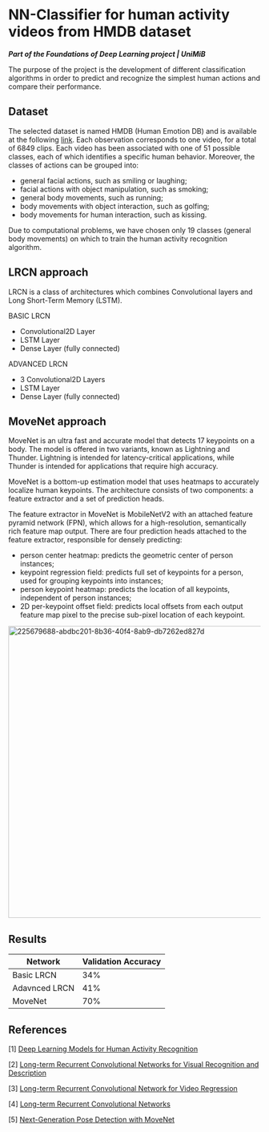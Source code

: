 # NN-Classifier for human activity videos from HMDB dataset 

***Part of the Foundations of Deep Learning project | UniMiB***

The purpose of the project is the development of different classification algorithms in order to predict and recognize the simplest human actions and compare their performance.

## Dataset

The selected dataset is named HMDB (Human Emotion DB) and is available at the following [link](https://serre-lab.clps.brown.edu/resource/hmdb-a-large-human-motion-database/). Each observation corresponds to one video, for a total of 6849 clips. Each video has been associated with one of 51 possible classes, each of which identifies a specific human behavior. Moreover, the classes of actions can be grouped into:
- general facial actions, such as smiling or laughing;
- facial actions with object manipulation, such as smoking;
- general body movements, such as running;
- body movements with object interaction, such as golfing;
- body movements for human interaction, such as kissing.

Due to computational problems, we have chosen only 19 classes (general body movements) on which to train the human activity recognition algorithm.

## LRCN approach

LRCN is a class of architectures which combines Convolutional layers and Long Short-Term Memory (LSTM).

BASIC LRCN
- Convolutional2D Layer
- LSTM Layer
- Dense Layer (fully connected)

ADVANCED LRCN
- 3 Convolutional2D Layers
- LSTM Layer
- Dense Layer (fully connected)

## MoveNet approach

MoveNet is an ultra fast and accurate model that detects 17 keypoints on a body. The model is offered in two variants, known as Lightning and Thunder. Lightning is intended for latency-critical applications, while Thunder is intended for applications that require high accuracy.

MoveNet is a bottom-up estimation model that uses heatmaps to accurately localize human keypoints. The architecture consists of two components: a feature extractor and a set of prediction heads.

The feature extractor in MoveNet is MobileNetV2 with an attached feature pyramid network (FPN), which allows for a high-resolution, semantically rich feature map output. There are four prediction heads attached to the feature extractor, responsible for densely predicting:
- person center heatmap: predicts the geometric center of person instances;
- keypoint regression field: predicts full set of keypoints for a person, used for grouping keypoints into instances;
- person keypoint heatmap: predicts the location of all keypoints, independent of person instances;
- 2D per-keypoint offset field: predicts local offsets from each output feature map pixel to the precise sub-pixel location of each keypoint.

<img width="583" alt="225679688-abdbc201-8b36-40f4-8ab9-db7262ed827d" src="https://user-images.githubusercontent.com/63108350/226449042-bbc1e10d-2ee8-49bd-b991-3bdad93c37ec.png">

## Results

| Network       | Validation Accuracy |
| ------------- | -------------- |
| Basic LRCN    |       34%      |
| Adavnced LRCN |       41%      |
| MoveNet       |       70%      |  

## References

[1] [Deep Learning Models for Human Activity Recognition](https://machinelearningmastery.com/deep-learning-models-for-human-activity-recognition/)

[2] [Long-term Recurrent Convolutional Networks for Visual Recognition and Description](https://arxiv.org/abs/1411.4389?source=post_pagel)

[3] [Long-term Recurrent Convolutional Network for Video Regression](https://towardsdatascience.com/long-term-recurrent-convolutional-network-for-video-regression-12138f8b4713)

[4] [Long-term Recurrent Convolutional Networks](https://jeffdonahue.com/lrcn/)

[5] [Next-Generation Pose Detection with MoveNet](https://blog.tensorflow.org/2021/05/next-generation-pose-detection-with-movenet-and-tensorflowjs.html)
